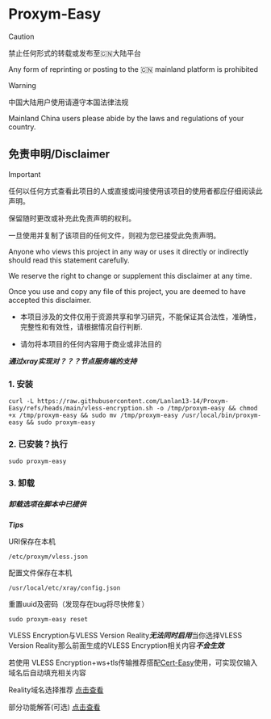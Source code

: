 # Proxym-Easy

> [!Caution]
> 禁止任何形式的转载或发布至🇨🇳大陆平台
>
> Any form of reprinting or posting to the 🇨🇳 mainland platform is prohibited

> [!WARNING]
> 中国大陆用户使用请遵守本国法律法规
>
> Mainland China users please abide by the laws and regulations of your country.
>

## 免责申明/Disclaimer

> [!IMPORTANT]
> 任何以任何方式查看此项目的人或直接或间接使用该项目的使用者都应仔细阅读此声明。
>
> 保留随时更改或补充此免责声明的权利。
>
> 一旦使用并复制了该项目的任何文件，则视为您已接受此免责声明。
>
> Anyone who views this project in any way or uses it directly or indirectly should read this statement carefully.
>
> We reserve the right to change or supplement this disclaimer at any time.
>
> Once you use and copy any file of this project, you are deemed to have accepted this disclaimer.

- 本项目涉及的文件仅用于资源共享和学习研究，不能保证其合法性，准确性，完整性和有效性，请根据情况自行判断.

- 请勿将本项目的任何内容用于商业或非法目的

***通过xray实现对？？？节点服务端的支持***
### 1. 安装
```
curl -L https://raw.githubusercontent.com/Lanlan13-14/Proxym-Easy/refs/heads/main/vless-encryption.sh -o /tmp/proxym-easy && chmod +x /tmp/proxym-easy && sudo mv /tmp/proxym-easy /usr/local/bin/proxym-easy && sudo proxym-easy
```
### 2. 已安装？执行
```
sudo proxym-easy
```
### 3. 卸载
##### 卸载选项在脚本中已提供
***Tips***
>
URI保存在本机
```
/etc/proxym/vless.json
```
配置文件保存在本机
```
/usr/local/etc/xray/config.json
```
重置uuid及密码（发现存在bug将尽快修复）
```
sudo proxym-easy reset
```
>
VLESS Encryption与VLESS Version Reality***无法同时启用***当你选择VLESS Version Reality那么前面生成的VLESS Encryption相关内容***不会生效***
>
若使用
VLESS Encryption+ws+tls传输推荐搭配[Cert-Easy](https://github.com/Lanlan13-14/Cert-Easy)使用，可实现仅输入域名后自动填充相关内容
>
Reality域名选择推荐
[点击查看](https://www.v2ray-agent.com/archives/1689439383686)
>
部分功能解答(可选)
[点击查看](https://github.com/Lanlan13-14/Proxym-Easy/blob/main/script%2Fworker.md)